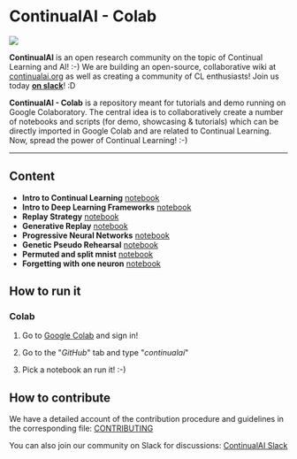 # ContinualAI - Colab 
<img src="https://continualai.herokuapp.com/badge.svg">

**ContinualAI** is an open research community on the topic of Continual Learning and AI! :-)
We are building an open-source, collaborative wiki at [continualai.org](https://continualai.org) as well as creating a community of CL enthusiasts! Join us today **[on slack](https://continualai.herokuapp.com)**! :D

**ContinualAI - Colab** is a repository meant for tutorials and demo running on Google Colaboratory. The central idea is to collaboratively create a number of notebooks and scripts (for demo, showcasing & tutorials) which can be directly imported in Google Colab and are related to Continual Learning. Now, spread the power of Continual Learning! :-)

---

## Content

- **Intro to Continual Learning** [notebook](./notebooks/intro_to_continual_learning.ipynb)
- **Intro to Deep Learning Frameworks** [notebook](./notebooks/intro_to_dl_frameworks.ipynb)
- **Replay Strategy** [notebook](./notebooks/CL_via_simple_rehearsal.ipynb)
- **Generative Replay** [notebook](./notebooks/intro_to_generative_replay.ipynb)
- **Progressive Neural Networks** [notebook](./notebooks/CL_via_PNN.ipynb)
- **Genetic Pseudo Rehearsal** [notebook](./notebooks/Genetic_Pseudo_Rehearsal_Demo.ipynb)
- **Permuted and split mnist** [notebook](./notebooks/permuted_and_split_mnist.ipynb)
- **Forgetting with one neuron** [notebook](./notebooks/forgetting_with_one_neuron.ipynb)

## How to run it

### Colab
1. Go to [Google Colab](https://colab.research.google.com) and sign in!

2. Go to the "*GitHub*" tab and type "*continualai*"

3. Pick a notebook an run it! :-)

## How to contribute

We have a detailed account of the contribution procedure and guidelines in the corresponding file: [CONTRIBUTING](CONTRIBUTING.md)

You can also join our community on Slack for discussions: [ContinualAI Slack](https://continualai.herokuapp.com/)
